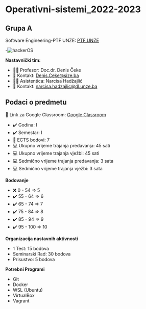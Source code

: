 # Operativni-sistemi_2022-2023
## Grupa A
Software Engineering-PTF UNZE: [PTF UNZE](www.ptf.unze.ba)

-![hackerOS](https://user-images.githubusercontent.com/75080129/222385568-8b7d2758-ffa2-4ab7-ac9a-bb0ffa37d193.jpg)

**Nastavnički tim:**
- 👨‍🏫 Profesor: Doc.dr. Denis Čeke
- 📧 Kontakt: Denis.Ceke@size.ba
- 👨‍💻 Asistentica: Narcisa Hadžajlić
- 📧 Kontakt: narcisa.hadzajlic@dl.unze.ba

**Podaci o predmetu**
---
🔗 Link za Google Classroom:
[Google Classroom](https://classroom.google.com/c/NTk0OTE2NDI3MDk3)

- ✔️ Godina: I
- ✔️ Semestar: I
- 📢 ECTS bodovi: 7
- 💻 Ukupno vrijeme trajanja predavanja: 45 sati
- 💻 Ukupno vrijeme trajanja vježbi: 45 sati
- 💻 Sedmično vrijeme trajanja predavanja: 3 sata
- 💻 Sedmično vrijeme trajanja vježbi: 3 sata

**Bodovanje**
- ❌ 0 - 54 => 5
- ✔️ 55 - 64 => 6
- ✔️ 65 - 74 => 7
- ✔️ 75 - 84 => 8
- ✔️ 85 - 94 => 9
- ✔️ 95 - 100 => 10

**Organizacija nastavnih aktivnosti**
- 1 Test: 15 bodova
- Seminarski Rad: 30 bodova
- Prisustvo: 5 bodova

**Potrebni Programi**
- Git
- Docker
- WSL (Ubuntu)
- VirtualBox
- Vagrant
